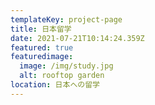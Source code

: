 ```yaml
---
templateKey: project-page
title: 日本留学
date: 2021-07-21T10:14:24.359Z
featured: true
featuredimage:
  image: /img/study.jpg
  alt: rooftop garden
location: 日本への留学
---
```

